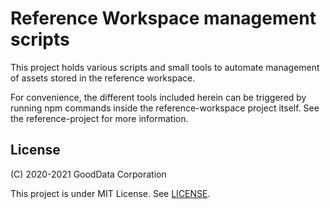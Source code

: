# Reference Workspace management scripts

This project holds various scripts and small tools to automate management of assets stored in the
reference workspace.

For convenience, the different tools included herein can be triggered by running npm commands inside
the reference-workspace project itself. See the reference-project for more information.

## License

(C) 2020-2021 GoodData Corporation

This project is under MIT License. See [LICENSE](https://github.com/gooddata/gooddata-ui-sdk/blob/master/tools/reference-workspace-mgmt/LICENSE).
